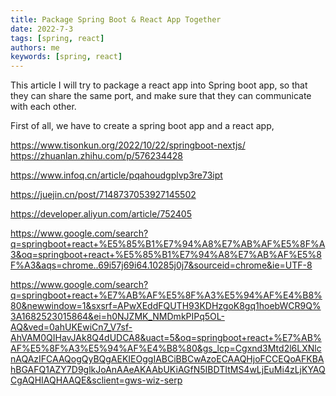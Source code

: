 ```yaml
---
title: Package Spring Boot & React App Together
date: 2022-7-3
tags: [spring, react]
authors: me
keywords: [spring, react]
---
```


This article I will try to package a react app into Spring boot app, so that they can share the same port, and make sure that they can communicate with each other.

<!-- truncate -->

First of all, we have to create a spring boot app and a react app, 

https://www.tisonkun.org/2022/10/22/springboot-nextjs/
https://zhuanlan.zhihu.com/p/576234428

https://www.infoq.cn/article/pqahoudgplvp3re73ipt

https://juejin.cn/post/7148737053927145502

https://developer.aliyun.com/article/752405

https://www.google.com/search?q=springboot+react+%E5%85%B1%E7%94%A8%E7%AB%AF%E5%8F%A3&oq=springboot+react+%E5%85%B1%E7%94%A8%E7%AB%AF%E5%8F%A3&aqs=chrome..69i57j69i64.10285j0j7&sourceid=chrome&ie=UTF-8

https://www.google.com/search?q=springboot+react+%E7%AB%AF%E5%8F%A3%E5%94%AF%E4%B8%80&newwindow=1&sxsrf=APwXEddFQUTH93KDHzgoK8gq1hoebWCR9Q%3A1682523015864&ei=h0NJZMK_NMDmkPIPq5OL-AQ&ved=0ahUKEwiCn7_V7sf-AhVAM0QIHavJAk8Q4dUDCA8&uact=5&oq=springboot+react+%E7%AB%AF%E5%8F%A3%E5%94%AF%E4%B8%80&gs_lcp=Cgxnd3Mtd2l6LXNlcnAQAzIFCAAQogQyBQgAEKIEOggIABCiBBCwAzoECAAQHjoFCCEQoAFKBAhBGAFQ1AZY7D9glkJoAnAAeAKAAbUKiAGfN5IBDTItMS4wLjEuMi4zLjKYAQCgAQHIAQHAAQE&sclient=gws-wiz-serp

